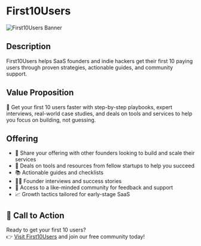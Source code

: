 # First10Users

![First10Users Banner](https://first10users.com/banner.png)

## Description
First10Users helps SaaS founders and indie hackers get their first 10 paying users through proven strategies, actionable guides, and community support.

## Value Proposition
🎯 Get your first 10 users faster with step-by-step playbooks, expert interviews, real-world case studies, and deals on tools and services to help you focus on building, not guessing.

## Offering
- 🌱 Share your offering with other founders looking to build and scale their services
- 💼 Deals on tools and resources from fellow startups to help you succeed
- 📚 Actionable guides and checklists
- 🧑‍💻 Founder interviews and success stories
- 💬 Access to a like-minded community for feedback and support
- 📈 Growth tactics tailored for early-stage SaaS

## 🚀 Call to Action
Ready to get your first 10 users?  
👉 [Visit First10Users](https://first10users.com/join) and join our free community today!